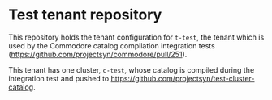# Test tenant repository

This repository holds the tenant configuration for `t-test`, the tenant which is used by the Commodore catalog compilation integration tests (https://github.com/projectsyn/commodore/pull/251).

This tenant has one cluster, `c-test`, whose catalog is compiled during the integration test and pushed to https://github.com/projectsyn/test-cluster-catalog.
